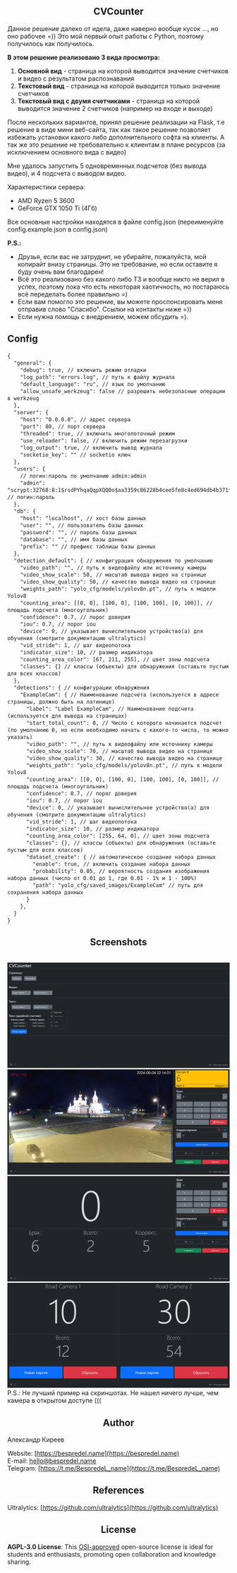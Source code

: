 ## <div align="center">CVCounter</div>
Данное решение далеко от идела, даже наверно вообще кусок ..., но оно рабочее =))
Это мой первый опыт работы с Python, поэтому получилось как получилось.


**В этом решение реализовано 3 вида просмотра:**
1. **Основной вид** - страница на которой выводится значение счетчиков и видео с результатом распознавания
2. **Текстовый вид** - страница на которой выводится только значение счетчиков
3. **Текстовый вид с двумя счетчиками** - страница на которой выводится значение 2 счетчиков (например на входе и выходе)

После нескольких вариантов, принял решение реализации на Flask, т.е решение в виде мини веб-сайта,
так как такое решение позволяет избежать установки какого либо дополнительного софта на клиенты.
А так же это решение не требовательно к клиентам в плане ресурсов (за исключением основного вида с видео)

Мне удалось запустить 5 одновременных подсчетов (без вывода видео), и 4 подсчета с выводом видео.<br>

Характеристики сервера:
- AMD Ryzen 5 3600
- GeForce GTX 1050 Ti (4Гб)

Все основные настройки находятся в файле config.json (переименуйте config.example.json в config.json)

**P.S.:** 
- Друзья, если вас не затруднит, не убирайте, пожалуйста, мой копирайт внизу страницы. Это не требование, но если оставите я буду очень вам благодарен! 
- Всё это реализовано без какого либо ТЗ и вообще никто не верил в успех, поэтому пока что есть некоторая хаотичность, но постараюсь всё переделать более правильно =)
- Если вам помогло это решение, вы можете проспонсировать меня отправив слово "Спасибо". Ссылки на контакты ниже =))
- Если нужна помощь с внедрением, можем обсудить =).

## Config
```json5
{
  "general": {
    "debug": true, // включить режим отладки
    "log_path": "errors.log", // путь к файлу журнала
    "default_language": "ru", // язык по умолчанию
    "allow_unsafe_werkzeug": false // разрешить небезопасные операции в werkzeug
  },
  "server": {
    "host": "0.0.0.0", // адрес сервера
    "port": 80, // порт сервера
    "threaded": true, // включить многопоточный режим
    "use_reloader": false, // включить режим перезагрузки
    "log_output": true, // включить вывод журнала
    "socketio_key": "" // socketio ключ
  },
  "users": {
    // логин:пароль по умолчанию admin:admin
    "admin": "scrypt:32768:8:1$rsdPYhqaQqpXQQ0o$aa3359c86228b4cee5fe8c4ed694db4b371fa7fab5100fa7b446db7e1ed8077e3bb63228d4a1899aeeef9b8d15f8e8bdbcc3457f020bcb3ec320332c76b5896b" // логин:пароль
  },
  "db": {
    "host": "localhost", // хост базы данных
    "user": "", // пользователь базы данных
    "password": "", // пароль базы данных
    "database": "", // имя базы данных
    "prefix": "" // префикс таблицы базы данных
  },
  "detection_default": { // конфигурация обнаружения по умолчанию
    "video_path": "", // путь к видеофайлу или источнику камеры
    "video_show_scale": 50, // масштаб вывода видео на странице
    "video_show_quality": 50, // качество вывода видео на странице
    "weights_path": "yolo_cfg/models/yolov8n.pt", // путь к модели Yolov8
    "counting_area": [[0, 0], [100, 0], [100, 100], [0, 100]], // площадь подсчета (многоугольник)
    "confidence": 0.7, // порог доверия
    "iou": 0.7, // порог iou
    "device": 0, // указывает вычислительное устройство(а) для обучения (смотрите документацию ultralytics)
    "vid_stride": 1, // шаг видеопотока
    "indicator_size": 10, // размер индикатора
    "counting_area_color": [67, 211, 255], // цвет зоны подсчета
    "classes": {} // классы (объекты) для обнаружения (оставьте пустым для всех классов)
  },
  "detections": { // конфигурации обнаружения
    "ExampleCam": { // Наименование подсчета (используется в адресе страницы, должно быть на латинице)
      "label": "Label ExampleCam", // Наименование подсчета (используется для вывода на страницах)
      "start_total_count": 0, // Число с которого начинается подсчет (по умолчанию 0, но если необходимо начать с какого-то числа, то можно указать)
      "video_path": "", // путь к видеофайлу или источнику камеры
      "video_show_scale": 70, // масштаб вывода видео на странице
      "video_show_quality": 30, // качество вывода видео на странице
      "weights_path": "yolo_cfg/models/yolov8n.pt", // путь к модели Yolov8
      "counting_area": [[0, 0], [100, 0], [100, 100], [0, 100]], // площадь подсчета (многоугольник)
      "confidence": 0.7, // порог доверия
      "iou": 0.7, // порог iou
      "device": 0, // указывает вычислительное устройство(а) для обучения (смотрите документацию ultralytics)
      "vid_stride": 1, // шаг видеопотока
      "indicator_size": 10, // размер индикатора
      "counting_area_color": [255, 64, 0], // цвет зоны подсчета
      "classes": {}, // классы (объекты) для обнаружения (оставьте пустым для всех классов)
      "dataset_create": { // автоматическое создание набора данных
        "enable": true, // включить создание набора данных
        "probability": 0.05, // вероятность создания изображения набора данных (число от 0.01 до 1, где 0.01 - 1% и 1 - 100%)
        "path": "yolo_cfg/saved_images/ExampleCam" // путь для сохранения набора данных
      }
    },
  }
}
```

## <div align="center">Screenshots</div>
<img src="https://github.com/BespredeL/BespredeL/blob/9b1aa0d2a841c04fce5a0cf58453f6cd5c831a88/VideoView.gif" alt="">
<img src="https://github.com/BespredeL/BespredeL/blob/da1fce84f2e64f149142a7302a98a7e5e06f62fa/IndexPage.png" alt="">
<img src="https://github.com/BespredeL/BespredeL/blob/da1fce84f2e64f149142a7302a98a7e5e06f62fa/VideoView.png" alt="">
<img src="https://github.com/BespredeL/BespredeL/blob/da1fce84f2e64f149142a7302a98a7e5e06f62fa/TextView.png" alt="">
<img src="https://github.com/BespredeL/BespredeL/blob/da1fce84f2e64f149142a7302a98a7e5e06f62fa/MultiTextView.png" alt="">
P.S.: Не лучший пример на скриншотах. Не нашел ничего лучше, чем камера в открытом доступе (((

## <div align="center">Author</div>

Александр Киреев

Website: [https://bespredel.name](https://bespredel.name)<br>
E-mail: [hello@bespredel.name](mailto:hello@bespredel.name)<br>
Telegram: [https://t.me/BespredeL_name](https://t.me/BespredeL_name)

## <div align="center">References</div>
Ultralytics: [https://github.com/ultralytics](https://github.com/ultralytics)

## <div align="center">License</div>
**AGPL-3.0 License**: This [OSI-approved](https://opensource.org/licenses/) open-source license is ideal for students and enthusiasts,
  promoting open collaboration and knowledge sharing.